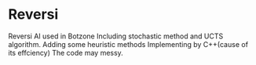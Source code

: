 # Reversi
Reversi AI used in Botzone
Including  stochastic method and UCTS algorithm. 
Adding some heuristic methods
Implementing by C++(cause of its effciency)
The code may messy.
